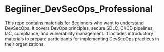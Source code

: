 # Begiiner_DevSecOps_Professional
This repo contains materials for Beginners who want to understand DevSecOps. It covers DevOps principles, secure SDLC, CI/CD pipelines, IaC, compliance, and vulnerability management. It includes introductory materials to prepare participants for implementing DevSecOps practices in their organizations.
